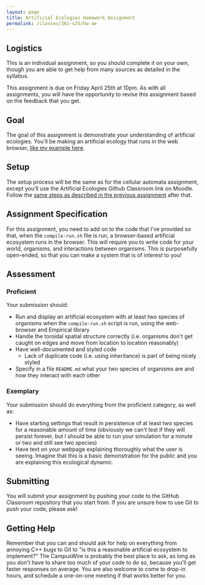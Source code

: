 ```yaml
---
layout: page
title: Artificial Ecologies Homework Assignment
permalink: /classes/361-s25/hw-ae
---
```


## Logistics
This is an individual assignment, so you should complete it on your own, though you are able to get help from many sources as detailed in the syllabus.

This assignment is due on Friday April 25th at 10pm. 
As with all assignments, you will have the opportunity to revise this assignment based on the feedback that you get.

## Goal
The goal of this assignment is demonstrate your understanding of artificial ecologies. 
You'll be making an artificial ecology that runs in the web browser, [like my example here](https://anyaevostinar.github.io/AE-Assignment/).

## Setup
The setup process will be the same as for the cellular automata assignment, except you'll use the Artificial Ecologies Github Classroom link on Moodle. Follow the [same steps as described in the previous assignment](hw-ca) after that.

## Assignment Specification
For this assignment, you need to add on to the code that I've provided so that, when the `compile-run.sh` file is run, a browser-based artificial ecosystem runs in the browser.
This will require you to write code for your world, organisms, and interactions between organisms.
This is purposefully open-ended, so that you can make a system that is of interest to you!

## Assessment

### Proficient
Your submission should:

* Run and display an artificial ecosystem with at least two species of organisms when the `compile-run.sh` script is run, using the web-browser and Empirical library
* Handle the toroidal spatial structure correctly (i.e. organisms don't get caught on edges and move from location to location reasonably)
* Have well-documented and styled code
    * Lack of duplicate code (i.e. using inheritance) is part of being nicely styled
* Specify in a file `README.md` what your two species of organisms are and how they interact with each other

### Exemplary
Your submission should do everything from the proficient category, as well as:
* Have starting settings that result in persistence of at least two species for a reasonable amount of time (obviously we can't test if they will persist forever, but I should be able to run your simulation for a minute or two and still see two species)
* Have text on your webpage explaining thoroughly what the user is seeing. Imagine that this is a basic demonstration for the public and you are explaining this ecological dynamic.

## Submitting
You will submit your assignment by pushing your code to the GitHub Classroom repository that you start from.
If you are unsure how to use Git to push your code, please ask!

## Getting Help
Remember that you can and should ask for help on everything from annoying C++ bugs to Git to "is this a reasonable artificial ecosystem to implement?"
The CampusWire is probably the best place to ask, as long as you don't have to share too much of your code to do so, because you'll get faster responses on average.
You are also welcome to come to drop-in hours, and schedule a one-on-one meeting if that works better for you.

